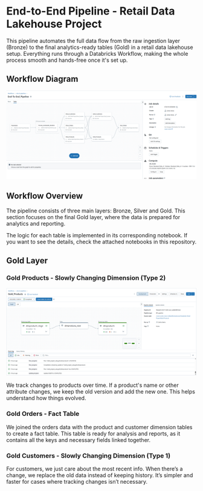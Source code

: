 # End-to-End Pipeline - Retail Data Lakehouse Project

This pipeline automates the full data flow from the raw ingestion layer (Bronze) to the final analytics-ready tables (Gold) in a retail data lakehouse setup. Everything runs through a Databricks Workflow, making the whole process smooth and hands-free once it's set up.

## Workflow Diagram

<div align="center">
    <img src="https://raw.githubusercontent.com/juancarlosierrac/RetailDataLakehouse-AzureDataEngineeringProject/main/images/End-to-End-Pipeline.png" 
         alt="End to End Pipeline Project" 
         width="800px"/>
</div>  

## Workflow Overview

The pipeline consists of three main layers: Bronze, Silver and Gold. This section focuses on the final Gold layer, where the data is prepared for analytics and reporting.

The logic for each table is implemented in its corresponding notebook. If you want to see the details, check the attached notebooks in this repository.

## Gold Layer

### Gold Products - Slowly Changing Dimension (Type 2)

<div align="center">
    <img src="https://raw.githubusercontent.com/juancarlosierrac/RetailDataLakehouse-AzureDataEngineeringProject/main/images/Gold_Products_DLT.png"  
         alt="Gold Products DLT"  
         width="800px"/>
</div>  

We track changes to products over time. If a product's name or other attribute changes, we keep the old version and add the new one. This helps understand how things evolved.

### Gold Orders - Fact Table

We joined the orders data with the product and customer dimension tables to create a fact table. This table is ready for analysis and reports, as it contains all the keys and necessary fields linked together.

### Gold Customers - Slowly Changing Dimension (Type 1)

For customers, we just care about the most recent info. When there’s a change, we replace the old data instead of keeping history. It’s simpler and faster for cases where tracking changes isn’t necessary.
